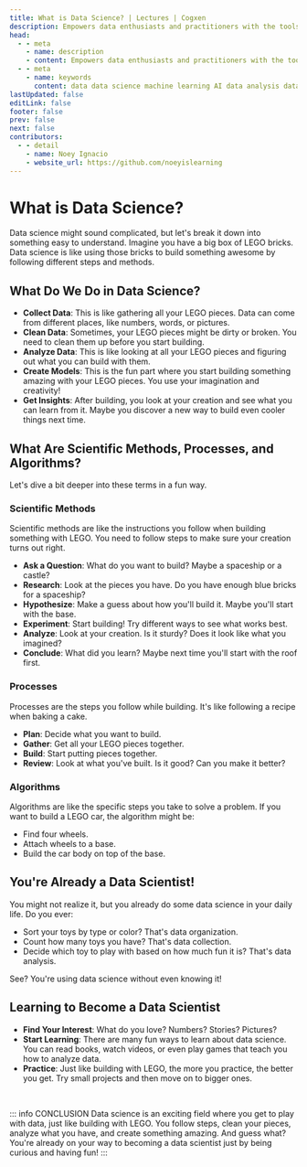 ```yaml
---
title: What is Data Science? | Lectures | Cogxen
description: Empowers data enthusiasts and practitioners with the tools and knowledge to unlock the potential of data.
head:
  - - meta
    - name: description
    - content: Empowers data enthusiasts and practitioners with the tools and knowledge to unlock the potential of data.
  - - meta
    - name: keywords
      content: data data science machine learning AI data analysis data-driven data enthusiasts data practitioners
lastUpdated: false
editLink: false
footer: false
prev: false
next: false
contributors:
  - - detail
    - name: Noey Ignacio
    - website_url: https://github.com/noeyislearning
---
```


# What is Data Science?

Data science might sound complicated, but let's break it down into something easy to understand. Imagine you have a big box of LEGO bricks. Data science is like using those bricks to build something awesome by following different steps and methods.

## What Do We Do in Data Science?

- **Collect Data**: This is like gathering all your LEGO pieces. Data can come from different places, like numbers, words, or pictures.
- **Clean Data**: Sometimes, your LEGO pieces might be dirty or broken. You need to clean them up before you start building.
- **Analyze Data**: This is like looking at all your LEGO pieces and figuring out what you can build with them.
- **Create Models**: This is the fun part where you start building something amazing with your LEGO pieces. You use your imagination and creativity!
- **Get Insights**: After building, you look at your creation and see what you can learn from it. Maybe you discover a new way to build even cooler things next time.

## What Are Scientific Methods, Processes, and Algorithms?

Let's dive a bit deeper into these terms in a fun way.

### Scientific Methods

Scientific methods are like the instructions you follow when building something with LEGO. You need to follow steps to make sure your creation turns out right.

- **Ask a Question**: What do you want to build? Maybe a spaceship or a castle?
- **Research**: Look at the pieces you have. Do you have enough blue bricks for a spaceship?
- **Hypothesize**: Make a guess about how you'll build it. Maybe you'll start with the base.
- **Experiment**: Start building! Try different ways to see what works best.
- **Analyze**: Look at your creation. Is it sturdy? Does it look like what you imagined?
- **Conclude**: What did you learn? Maybe next time you'll start with the roof first.

### Processes

Processes are the steps you follow while building. It's like following a recipe when baking a cake.

- **Plan**: Decide what you want to build.
- **Gather**: Get all your LEGO pieces together.
- **Build**: Start putting pieces together.
- **Review**: Look at what you've built. Is it good? Can you make it better?

### Algorithms

Algorithms are like the specific steps you take to solve a problem. If you want to build a LEGO car, the algorithm might be:

- Find four wheels.
- Attach wheels to a base.
- Build the car body on top of the base.

## You're Already a Data Scientist!

You might not realize it, but you already do some data science in your daily life. Do you ever:

- Sort your toys by type or color? That's data organization.
- Count how many toys you have? That's data collection.
- Decide which toy to play with based on how much fun it is? That's data analysis.

See? You're using data science without even knowing it!

## Learning to Become a Data Scientist

- **Find Your Interest**: What do you love? Numbers? Stories? Pictures?
- **Start Learning**: There are many fun ways to learn about data science. You can read books, watch videos, or even play games that teach you how to analyze data.
- **Practice**: Just like building with LEGO, the more you practice, the better you get. Try small projects and then move on to bigger ones.

<br />

::: info CONCLUSION
Data science is an exciting field where you get to play with data, just like building with LEGO. You follow steps, clean your pieces, analyze what you have, and create something amazing. And guess what? You're already on your way to becoming a data scientist just by being curious and having fun!
:::
